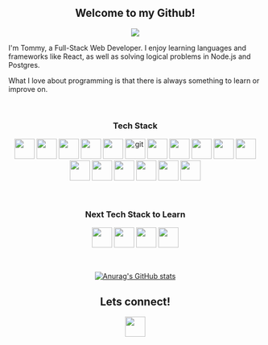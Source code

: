 <div align="center">

## Welcome to my Github!

<img src="https://raw.githubusercontent.com/abhisheknaiidu/abhisheknaiidu/master/code.gif" max-width="70%"/>

<br/>

<p align="left">
I'm Tommy, a Full-Stack Web Developer. I enjoy learning languages and frameworks like React, as well as solving logical problems in Node.js and Postgres.
</p>

<p align="left">
What I love about programming is that there is always something to learn or improve on.
</p>

</br>

### Tech Stack

<p>     
<img src="https://cdn.jsdelivr.net/gh/devicons/devicon/icons/react/react-original-wordmark.svg"  width="40" height="40" />
<img src="https://cdn.jsdelivr.net/gh/devicons/devicon/icons/nodejs/nodejs-plain-wordmark.svg" width="40" height="40" /> 
<img src="https://cdn.jsdelivr.net/gh/devicons/devicon/icons/css3/css3-plain-wordmark.svg" width="40" height="40" />
<img src="https://cdn.jsdelivr.net/gh/devicons/devicon/icons/bootstrap/bootstrap-plain-wordmark.svg" width="40" height="40"/> 
<img src="https://cdn.jsdelivr.net/gh/devicons/devicon/icons/express/express-original.svg" width="40" height="40"/>
<img src="https://www.vectorlogo.zone/logos/git-scm/git-scm-icon.svg" alt="git" width="40" height="40"/>
<img src="https://cdn.jsdelivr.net/gh/devicons/devicon/icons/html5/html5-plain-wordmark.svg" width="40" height="40"/> 
<img src="https://cdn.jsdelivr.net/gh/devicons/devicon/icons/javascript/javascript-plain.svg" width="40" height="40"/> 
<img src="https://cdn.jsdelivr.net/gh/devicons/devicon/icons/jquery/jquery-plain-wordmark.svg" width="40" height="40"/> 
<img src="https://cdn.jsdelivr.net/gh/devicons/devicon/icons/jest/jest-plain.svg" width="40" height="40"/> 
<img src="https://cdn.jsdelivr.net/gh/devicons/devicon/icons/mocha/mocha-plain.svg" width="40" height="40" /> 
<img src="https://cdn.jsdelivr.net/gh/devicons/devicon/icons/npm/npm-original-wordmark.svg" width="40" height="40" /> 
<img src="https://cdn.jsdelivr.net/gh/devicons/devicon/icons/postgresql/postgresql-plain-wordmark.svg" width="40" height="40" /> 
<img src="https://cdn.jsdelivr.net/gh/devicons/devicon/icons/rails/rails-plain-wordmark.svg" width="40" height="40" />
<img src="https://cdn.jsdelivr.net/gh/devicons/devicon/icons/ruby/ruby-plain-wordmark.svg" width="40" height="40" /> 
<img src="https://cdn.jsdelivr.net/gh/devicons/devicon/icons/sass/sass-original.svg" width="40" height="40/> <img src="https://raw.githubusercontent.com/prisma/presskit/main/Logos/Logomark-Dark-Prisma.png" width="40" height="40"/> 
<img src="https://cdn.jsdelivr.net/gh/devicons/devicon/icons/storybook/storybook-original.svg"  width="40" height="40"/>
 </p>
</br>

### Next Tech Stack to Learn

<p>
            <img src="https://cdn.jsdelivr.net/gh/devicons/devicon/icons/redux/redux-original.svg" width="40" height="40"/>
            <img src="https://cdn.jsdelivr.net/gh/devicons/devicon/icons/python/python-original-wordmark.svg" width="40" height="40" />
            <img src="https://cdn.jsdelivr.net/gh/devicons/devicon/icons/nextjs/nextjs-original.svg" width="40" height="40" />
           <img src="https://cdn.jsdelivr.net/gh/devicons/devicon/icons/typescript/typescript-plain.svg" width="40" height="40"/>  
</p>         
</br>

[![Anurag's GitHub stats](https://github-readme-stats.vercel.app/api?username=tommytrant)](https://github.com/anuraghazra/github-readme-stats)

<p >

## Lets connect!

<a href="https://www.linkedin.com/in/tommytran100/" target="blank"><img align="center" src="https://cdn.jsdelivr.net/gh/devicons/devicon/icons/linkedin/linkedin-original.svg"  width="40" height="40" /></a>

<!-- <a href="https://yuriyang.com
" target="blank"><img align="center" src="https://www.svgrepo.com/show/144579/browser.svg" alt="portfolio" height="40" width="40" /></a> -->

</p>

</div>

